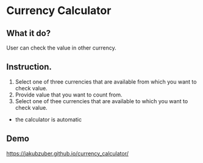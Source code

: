 # Currency Calculator

## What it do?

User can check the value in other currency.

## Instruction.

1. Select one of three currencies that are available from which you want to check value.
2. Provide value that you want to count from.
3. Select one of thee currencies that are available to which you want to check value.

* the calculator is automatic
## Demo

https://jakubzuber.github.io/currency_calculator/